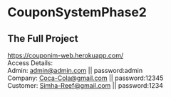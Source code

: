 # CouponSystemPhase2

## The Full Project
https://couponim-web.herokuapp.com/ <br/>
Access Details: <br/>
Admin: admin@admin.com || password:admin <br/>
Company: Coca-Cola@gmail.com || password:12345 <br/>
Customer: Simha-Reef@gmail.com || password:1234 <br/>
